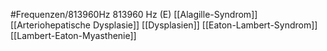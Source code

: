 #Frequenzen/813960Hz
813960 Hz (E)
[[Alagille-Syndrom]]
[[Arteriohepatische Dysplasie]]
[[Dysplasien]]
[[Eaton-Lambert-Syndrom]]
[[Lambert-Eaton-Myasthenie]]